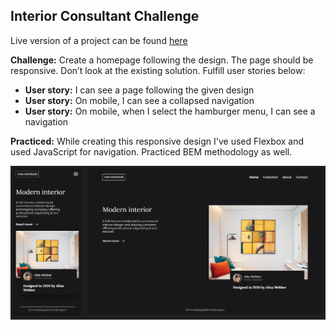 ## Interior Consultant Challenge

Live version of a project can be found [here](https://objective-davinci-e4f803.netlify.app/interiorconsultant/ "InteriorC")

**Challenge:** Create a homepage following the design. The page should be responsive. Don’t look at the existing solution. Fulfill user stories below:

- **User story:** I can see a page following the given design
- **User story:** On mobile, I can see a collapsed navigation
- **User story:** On mobile, when I select the hamburger menu, I can see a navigation

**Practiced:** While creating this responsive design I've used Flexbox and used JavaScript for navigation. Practiced BEM methodology as well.

![Preview image of a project](images/project-page.png)